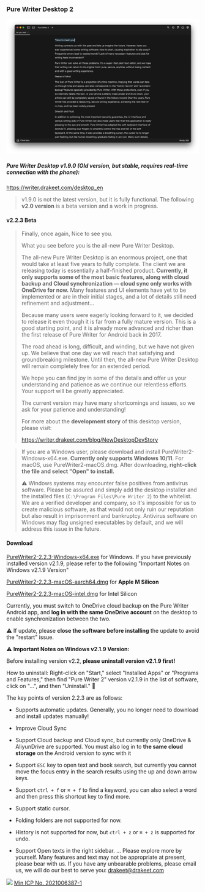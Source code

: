 ### Pure Writer Desktop 2

![Preview](/images/desktop2dark_en.png)

##### Pure Writer Desktop v1.9.0 (Old version, but stable, requires real-time connection with the phone):

https://writer.drakeet.com/desktop_en

> v1.9.0 is not the latest version, but it is fully functional. The following **v2.0 version** is a beta version and a work in progress.

#### v2.2.3 Beta

> Finally, once again, Nice to see you.
>
> What you see before you is the all-new Pure Writer Desktop.
>
> The all-new Pure Writer Desktop is an enormous project, one that would take at least five years to fully complete. The client we are releasing today is essentially a half-finished product. **Currently, it only supports some of the most basic features, along with cloud backup and Cloud synchronization — cloud sync only works with OneDrive for now.** Many features and UI elements have yet to be implemented or are in their initial stages, and a lot of details still need refinement and adjustment…
>
> Because many users were eagerly looking forward to it, we decided to release it even though it is far from a fully mature version. This is a good starting point, and it is already more advanced and richer than the first release of Pure Writer for Android back in 2017.
>
> The road ahead is long, difficult, and winding, but we have not given up. We believe that one day we will reach that satisfying and groundbreaking milestone. Until then, the all-new Pure Writer Desktop will remain completely free for an extended period.
>
> We hope you can find joy in some of the details and offer us your understanding and patience as we continue our relentless efforts. Your support will be greatly appreciated.
>
> The current version may have many shortcomings and issues, so we ask for your patience and understanding!
>
> For more about the **development story** of this desktop version, please visit:
>
> https://writer.drakeet.com/blog/NewDesktopDevStory




> If you are a Windows user, please download and install PureWriter2-Windows-x64.exe. **Currently only supports Windows 10/11**.
> For macOS, use PureWriter2-macOS.dmg. After downloading, **right-click the file and select "Open" to install.**
>
> ⚠️ Windows systems may encounter false positives from antivirus software. Please be assured and simply add the desktop installer and the installed files (`C:\Program Files\Pure Writer 2`) to the whitelist. We are a verified developer and company, so it's impossible for us to create malicious software, as that would not only ruin our reputation but also result in imprisonment and bankruptcy. Antivirus software on Windows may flag unsigned executables by default, and we will address this issue in the future.



#### Download

[PureWriter2-2.2.3-Windows-x64.exe](https://github.com/drakeet/PureWriterDesktop/releases/download/2.2.0/PureWriter2-2.2.3-Windows-x64.exe) for Windows. If you have previously installed version v2.1.9, please refer to the following "Important Notes on Windows v2.1.9 Version"

[PureWriter2-2.2.3-macOS-aarch64.dmg](https://github.com/drakeet/PureWriterDesktop/releases/download/2.2.0/PureWriter2-2.2.3-macOS-aarch64.dmg) for **Apple M Silicon**

[PureWriter2-2.2.3-macOS-intel.dmg](https://github.com/drakeet/PureWriterDesktop/releases/download/2.2.0/PureWriter2-2.2.3-macOS-x64.dmg) for Intel Silicon

Currently, you must switch to OneDrive cloud backup on the Pure Writer Android app, and **log in with the same OneDrive account** on the desktop to enable synchronization between the two.

⚠️ If update, please **close the software before installing** the update to avoid the "restart" issue.



⚠️ **Important Notes on Windows v2.1.9 Version:**

Before installing version v2.2, **please uninstall version v2.1.9 first!**

How to uninstall: Right-click on "Start," select "Installed Apps" or "Programs and Features," then find "Pure Writer 2" version v2.1.9 in the list of software, click on "...", and then "Uninstall." 🙏



The key points of version 2.2.3 are as follows:

* Supports automatic updates. Generally, you no longer need to download and install updates manually!

* Improve Cloud Sync

* Support Cloud backup and Cloud sync, but currently only OneDrive & AliyunDrive are supported. You must also log in to **the same cloud storage** on the Android version to sync with it
* Support `ESC` key to open text and book search, but currently you cannot move the focus entry in the search results using the up and down arrow keys.
* Support `ctrl + f` or `⌘ + f` to find a keyword, you can also select a word and then press this shortcut key to find more. 
* Support static cursor. 
* Folding folders are not supported for now.
* History is not supported for now, but `ctrl + z` or `⌘ + z` is supported for undo. 
* Support Open texts in the right sidebar. 
...
Please explore more by yourself. Many features and text may not be appropriate at present, please bear with us. If you have any unbearable problems, please email us, we will do our best to serve you: drakeet@drakeet.com































<img src="https://img.alicdn.com/tfs/TB1..50QpXXXXX7XpXXXXXXXXXX-40-40.png" width=22 /> [Min ICP No. 2021006387-1](https://beian.miit.gov.cn/)
